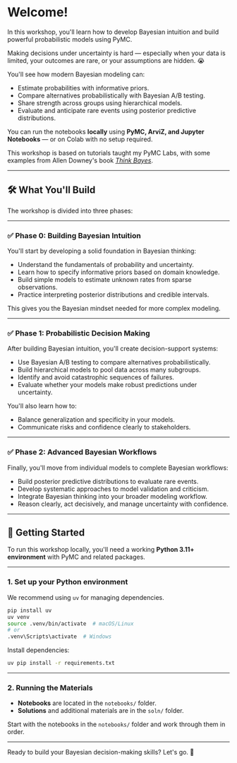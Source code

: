 # Welcome!

In this workshop, you'll learn how to develop Bayesian intuition and build powerful probabilistic models using PyMC.

Making decisions under uncertainty is hard — especially when your data is limited, your outcomes are rare, or your assumptions are hidden. 😭

You'll see how modern Bayesian modeling can:
- Estimate probabilities with informative priors.
- Compare alternatives probabilistically with Bayesian A/B testing.
- Share strength across groups using hierarchical models.
- Evaluate and anticipate rare events using posterior predictive distributions.

You can run the notebooks **locally** using **PyMC, ArviZ, and Jupyter Notebooks** — or on Colab with no setup required.

This workshop is based on tutorials taught my PyMC Labs, with some examples from Allen Downey's book [*Think Bayes*](https://allendowney.github.io/ThinkBayes2/).

---

## 🛠 What You'll Build

The workshop is divided into three phases:

---

### ✅ Phase 0: Building Bayesian Intuition

You'll start by developing a solid foundation in Bayesian thinking:
- Understand the fundamentals of probability and uncertainty.
- Learn how to specify informative priors based on domain knowledge.
- Build simple models to estimate unknown rates from sparse observations.
- Practice interpreting posterior distributions and credible intervals.

This gives you the Bayesian mindset needed for more complex modeling.

---

### ✅ Phase 1: Probabilistic Decision Making

After building Bayesian intuition, you'll create decision-support systems:
- Use Bayesian A/B testing to compare alternatives probabilistically.
- Build hierarchical models to pool data across many subgroups.
- Identify and avoid catastrophic sequences of failures.
- Evaluate whether your models make robust predictions under uncertainty.

You'll also learn how to:
- Balance generalization and specificity in your models.
- Communicate risks and confidence clearly to stakeholders.

---

### ✅ Phase 2: Advanced Bayesian Workflows

Finally, you'll move from individual models to complete Bayesian workflows:
- Build posterior predictive distributions to evaluate rare events.
- Develop systematic approaches to model validation and criticism.
- Integrate Bayesian thinking into your broader modeling workflow.
- Reason clearly, act decisively, and manage uncertainty with confidence.

---

## 🚀 Getting Started

To run this workshop locally, you'll need a working **Python 3.11+ environment** with PyMC and related packages.

---

### 1. Set up your Python environment

We recommend using `uv` for managing dependencies.

```bash
pip install uv
uv venv
source .venv/bin/activate  # macOS/Linux
# or
.venv\Scripts\activate  # Windows
```

Install dependencies:

```bash
uv pip install -r requirements.txt
```

---

### 2. Running the Materials

- **Notebooks** are located in the `notebooks/` folder.
- **Solutions** and additional materials are in the `soln/` folder.

Start with the notebooks in the `notebooks/` folder and work through them in order.


---

Ready to build your Bayesian decision-making skills? Let's go. 🚀
